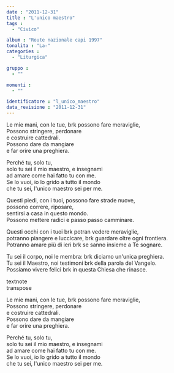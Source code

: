 ```yaml
---
date : "2011-12-31"
title : "L'unico maestro"
tags : 
  - "Civico"

album : "Route nazionale capi 1997"
tonalita : "La-"
categories : 
  - "Liturgica"

gruppo : 
  - ""

momenti : 
  - ""

identificatore : "l_unico_maestro"
data_revisione : "2011-12-31"
---
```

  
  
 Le mie mani,  con le tue, brk possono fare meraviglie,  
  Possono stringere,  perdonare   
e costruire cattedrali.   
Possono dare da mangiare   
e far orire una preghiera.  
  
  
Perché tu, solo tu,  
solo tu sei il mio maestro, e insegnami  
ad amare come hai fatto tu con me.  
Se lo vuoi, io lo grido a tutto il mondo  
che tu sei, l'unico maestro sei per me.   
  
  
  
Questi piedi, con i tuoi, possono fare strade nuove,  
possono correre, riposare,   
sentirsi a casa in questo mondo.  
Possono mettere radici e passo passo camminare.   
  
  
  
Questi occhi con i tuoi brk potran vedere meraviglie,  
potranno piangere e luccicare, brk guardare oltre ogni frontiera.  
Potranno amare più di ieri brk se sanno insieme a Te sognare.  
  
  
  
Tu sei il corpo, noi le membra: brk diciamo un'unica preghiera.  
Tu sei il Maestro, noi testimoni brk della parola del Vangelo.  
Possiamo vivere felici brk in questa Chiesa che rinasce.  
  
  
textnote  
transpose  
  
 Le mie mani,  con le tue, brk possono fare meraviglie,  
  Possono stringere,  perdonare   
e costruire cattedrali.   
Possono dare da mangiare   
e far orire una preghiera.  
  
  
Perché tu, solo tu,  
solo tu sei il mio maestro, e insegnami  
ad amare come hai fatto tu con me.  
Se lo vuoi, io lo grido a tutto il mondo  
che tu sei, l'unico maestro sei per me.   
  
  
  
  
